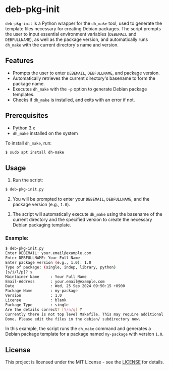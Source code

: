 # deb-pkg-init

`deb-pkg-init` is a Python wrapper for the `dh_make` tool, used to generate the template files necessary for creating Debian packages. The script prompts the user to input essential environment variables (`DEBEMAIL` and `DEBFULLNAME`), as well as the package version, and automatically runs `dh_make` with the current directory's name and version.

## Features

- Prompts the user to enter `DEBEMAIL`, `DEBFULLNAME`, and package version.
- Automatically retrieves the current directory's basename to form the package name.
- Executes `dh_make` with the `-p` option to generate Debian package templates.
- Checks if `dh_make` is installed, and exits with an error if not.

## Prerequisites

- Python 3.x
- `dh_make` installed on the system

To install `dh_make`, run:

```bash
$ sudo apt install dh-make
```

## Usage

1. Run the script:

```bash
$ deb-pkg-init.py
```

2. You will be prompted to enter your `DEBEMAIL`, `DEBFULLNAME`, and the package version (e.g., `1.0`).

3. The script will automatically execute `dh_make` using the basename of the current directory and the specified version to create the necessary Debian packaging template.

### Example:

```bash
$ deb-pkg-init.py
Enter DEBEMAIL: your.email@example.com
Enter DEBFULLNAME: Your Full Name
Enter package version (e.g., 1.0): 1.0
Type of package: (single, indep, library, python)
[s/i/l/p]? s
Maintainer Name     : Your Full Name
Email-Address       : your.email@example.com
Date                : Wed, 25 Sep 2024 09:50:15 +0900
Package Name        : my-package
Version             : 1.0
License             : blank
Package Type        : single
Are the details correct? [Y/n/q] Y
Currently there is not top level Makefile. This may require additional tuning
Done. Please edit the files in the debian/ subdirectory now.

```

In this example, the script runs the `dh_make` command and generates a Debian package template for a package named `my-package` with version `1.0`.

## License

This project is licensed under the MIT License - see the [LICENSE](https://opensource.org/license/mit) for details.
